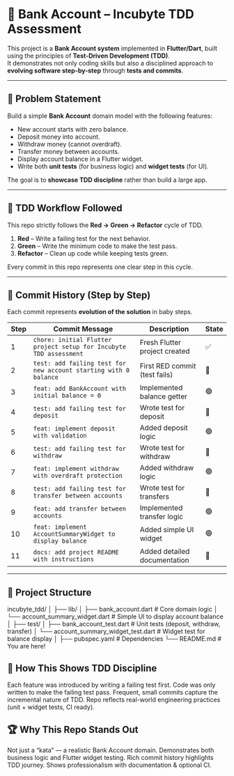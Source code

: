 # 📘 Bank Account – Incubyte TDD Assessment  

This project is a **Bank Account system** implemented in **Flutter/Dart**, built using the principles of **Test-Driven Development (TDD)**.  
It demonstrates not only coding skills but also a disciplined approach to **evolving software step-by-step** through **tests and commits**.  

---

## 🎯 Problem Statement  

Build a simple **Bank Account** domain model with the following features:  

- New account starts with zero balance.  
- Deposit money into account.  
- Withdraw money (cannot overdraft).  
- Transfer money between accounts.  
- Display account balance in a Flutter widget.  
- Write both **unit tests** (for business logic) and **widget tests** (for UI).  

The goal is to **showcase TDD discipline** rather than build a large app.   

---

## 🚦 TDD Workflow Followed  

This repo strictly follows the **Red → Green → Refactor** cycle of TDD.  

1. **Red** – Write a failing test for the next behavior.  
2. **Green** – Write the minimum code to make the test pass.  
3. **Refactor** – Clean up code while keeping tests green.  

Every commit in this repo represents one clear step in this cycle.  

---

## 📜 Commit History (Step by Step)  

Each commit represents **evolution of the solution** in baby steps.  

| Step | Commit Message | Description | State |
|------|----------------|-------------|-------|
| 1 | `chore: initial Flutter project setup for Incubyte TDD assessment` | Fresh Flutter project created | ✅ |
| 2 | `test: add failing test for new account starting with 0 balance` | First RED commit (test fails) | 🔴 |
| 3 | `feat: add BankAccount with initial balance = 0` | Implemented balance getter | 🟢 |
| 4 | `test: add failing test for deposit` | Wrote test for deposit | 🔴 |
| 5 | `feat: implement deposit with validation` | Added deposit logic | 🟢 |
| 6 | `test: add failing test for withdraw` | Wrote test for withdraw | 🔴 |
| 7 | `feat: implement withdraw with overdraft protection` | Added withdraw logic | 🟢 |
| 8 | `test: add failing test for transfer between accounts` | Wrote test for transfers | 🔴 |
| 9 | `feat: add transfer between accounts` | Implemented transfer logic | 🟢 |
| 10 | `feat: implement AccountSummaryWidget to display balance` | Added simple UI widget | 🟢 |
| 11 | `docs: add project README with instructions` | Added detailed documentation | 📝 |

---

## 📂 Project Structure  
incubyte_tdd/
│
├── lib/
│   ├── bank_account.dart              # Core domain logic
│   └── account_summary_widget.dart    # Simple UI to display account balance
│
├── test/
│   ├── bank_account_test.dart         # Unit tests (deposit, withdraw, transfer)
│   └── account_summary_widget_test.dart # Widget test for balance display
│
├── pubspec.yaml                       # Dependencies
└── README.md                          # You are here!


## 🚀 How This Shows TDD Discipline
Each feature was introduced by writing a failing test first.
Code was only written to make the failing test pass.
Frequent, small commits capture the incremental nature of TDD.
Repo reflects real-world engineering practices (unit + widget tests, CI ready).

## 🏆 Why This Repo Stands Out
Not just a “kata” — a realistic Bank Account domain.
Demonstrates both business logic and Flutter widget testing.
Rich commit history highlights TDD journey.
Shows professionalism with documentation & optional CI.